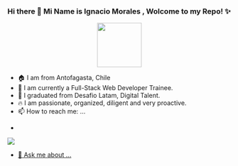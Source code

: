 <!DOCTYPE html>
### Hi there 👋 Mi Name is Ignacio Morales , Wolcome to my Repo! ✨ 

<p align="center">
  <img src="https://myoctocat.com/assets/images/octocats/octocat-20.png"  width=100>
</p>

- 🏠 I am from Antofagasta, Chile
- 🚀 I am currently a Full-Stack Web Developer Trainee.
- 📜 I graduated from Desafio Latam, Digital Talent.
- 🔥 I am passionate, organized, diligent and very proactive.
- 📫 How to reach me: ...
- <p>
<img src="https://www.google.com/url?sa=i&url=https%3A%2F%2Fwww.freepik.es%2Ffotos-vectores-gratis%2Flinkedin-logo&psig=AOvVaw1_y3YoKyheh6Mx6JT9kAC8&ust=1721268168972000&source=images&cd=vfe&opi=89978449&ved=0CBEQjRxqFwoTCMjvtOL9rIcDFQAAAAAdAAAAABAE">
<a href="https://www.linkedin.com/in/ignacio-morales-07035079">
</p>

- 💬 Ask me about ...


